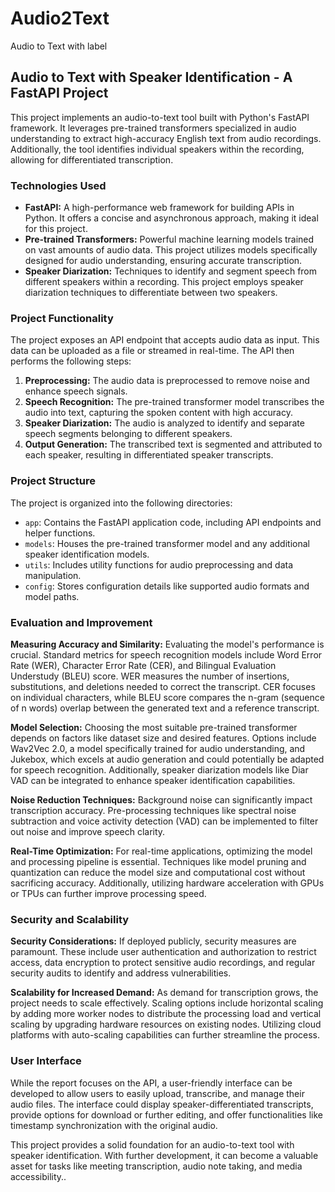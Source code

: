 # Audio2Text
Audio to Text with label

## Audio to Text with Speaker Identification - A FastAPI Project

This project implements an audio-to-text tool built with Python's FastAPI framework. It leverages pre-trained transformers specialized in audio understanding to extract high-accuracy English text from audio recordings. Additionally, the tool identifies individual speakers within the recording, allowing for differentiated transcription.

### Technologies Used

* **FastAPI:** A high-performance web framework for building APIs in Python. It offers a concise and asynchronous approach, making it ideal for this project.
* **Pre-trained Transformers:** Powerful machine learning models trained on vast amounts of audio data. This project utilizes models specifically designed for audio understanding, ensuring accurate transcription.
* **Speaker Diarization:** Techniques to identify and segment speech from different speakers within a recording. This project employs speaker diarization techniques to differentiate between two speakers.

### Project Functionality

The project exposes an API endpoint that accepts audio data as input. This data can be uploaded as a file or streamed in real-time. The API then performs the following steps:

1. **Preprocessing:** The audio data is preprocessed to remove noise and enhance speech signals.
2. **Speech Recognition:** The pre-trained transformer model transcribes the audio into text, capturing the spoken content with high accuracy.
3. **Speaker Diarization:** The audio is analyzed to identify and separate speech segments belonging to different speakers.
4. **Output Generation:** The transcribed text is segmented and attributed to each speaker, resulting in differentiated speaker transcripts.

### Project Structure

The project is organized into the following directories:

* `app`: Contains the FastAPI application code, including API endpoints and helper functions.
* `models`: Houses the pre-trained transformer model and any additional speaker identification models.
* `utils`: Includes utility functions for audio preprocessing and data manipulation.
* `config`: Stores configuration details like supported audio formats and model paths.

### Evaluation and Improvement

**Measuring Accuracy and Similarity:** Evaluating the model's performance is crucial. Standard metrics for speech recognition models include Word Error Rate (WER), Character Error Rate (CER), and Bilingual Evaluation Understudy (BLEU) score. WER measures the number of insertions, substitutions, and deletions needed to correct the transcript. CER focuses on individual characters, while BLEU score compares the n-gram (sequence of n words) overlap between the generated text and a reference transcript. 

**Model Selection:** Choosing the most suitable pre-trained transformer depends on factors like dataset size and desired features. Options include Wav2Vec 2.0, a model specifically trained for audio understanding, and Jukebox, which excels at audio generation and could potentially be adapted for speech recognition. Additionally, speaker diarization models like Diar VAD can be integrated to enhance speaker identification capabilities.

**Noise Reduction Techniques:** Background noise can significantly impact transcription accuracy. Pre-processing techniques like spectral noise subtraction and voice activity detection (VAD) can be implemented to filter out noise and improve speech clarity.

**Real-Time Optimization:** For real-time applications, optimizing the model and processing pipeline is essential. Techniques like model pruning and quantization can reduce the model size and computational cost without sacrificing accuracy. Additionally, utilizing hardware acceleration with GPUs or TPUs can further improve processing speed.

### Security and Scalability

**Security Considerations:**  If deployed publicly, security measures are paramount. These include user authentication and authorization to restrict access, data encryption to protect sensitive audio recordings, and regular security audits to identify and address vulnerabilities.

**Scalability for Increased Demand:** As demand for transcription grows, the project needs to scale effectively. Scaling options include horizontal scaling by adding more worker nodes to distribute the processing load and vertical scaling by upgrading hardware resources on existing nodes. Utilizing cloud platforms with auto-scaling capabilities can further streamline the process.

### User Interface

While the report focuses on the API, a user-friendly interface can be developed to allow users to easily upload, transcribe, and manage their audio files. The interface could display speaker-differentiated transcripts, provide options for download or further editing, and offer functionalities like timestamp synchronization with the original audio. 

This project provides a solid foundation for an audio-to-text tool with speaker identification. With further development, it can become a valuable asset for tasks like meeting transcription, audio note taking, and media accessibility..
